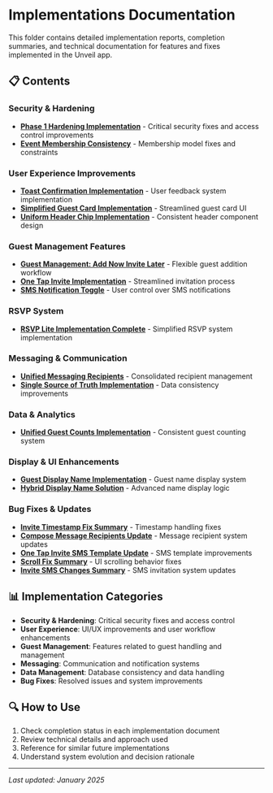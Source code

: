 # Implementations Documentation

This folder contains detailed implementation reports, completion summaries, and technical documentation for features and fixes implemented in the Unveil app.

## 📋 Contents

### Security & Hardening
- **[Phase 1 Hardening Implementation](PHASE_1_HARDENING_IMPLEMENTATION.md)** - Critical security fixes and access control improvements
- **[Event Membership Consistency](EVENT_MEMBERSHIP_CONSISTENCY_IMPLEMENTATION.md)** - Membership model fixes and constraints

### User Experience Improvements
- **[Toast Confirmation Implementation](TOAST_CONFIRMATION_IMPLEMENTATION.md)** - User feedback system implementation
- **[Simplified Guest Card Implementation](SIMPLIFIED_GUEST_CARD_IMPLEMENTATION.md)** - Streamlined guest card UI
- **[Uniform Header Chip Implementation](UNIFORM_HEADER_CHIP_IMPLEMENTATION.md)** - Consistent header component design

### Guest Management Features
- **[Guest Management: Add Now Invite Later](GUEST_MANAGEMENT_ADD_NOW_INVITE_LATER_IMPLEMENTATION.md)** - Flexible guest addition workflow
- **[One Tap Invite Implementation](ONE_TAP_INVITE_IMPLEMENTATION.md)** - Streamlined invitation process
- **[SMS Notification Toggle](SMS_NOTIFICATION_TOGGLE_IMPLEMENTATION.md)** - User control over SMS notifications

### RSVP System
- **[RSVP Lite Implementation Complete](RSVP_LITE_IMPLEMENTATION_COMPLETE.md)** - Simplified RSVP system implementation

### Messaging & Communication
- **[Unified Messaging Recipients](UNIFIED_MESSAGING_RECIPIENTS_IMPLEMENTATION.md)** - Consolidated recipient management
- **[Single Source of Truth Implementation](SINGLE_SOURCE_OF_TRUTH_IMPLEMENTATION_SUMMARY.md)** - Data consistency improvements

### Data & Analytics
- **[Unified Guest Counts Implementation](UNIFIED_GUEST_COUNTS_IMPLEMENTATION.md)** - Consistent guest counting system

### Display & UI Enhancements
- **[Guest Display Name Implementation](guest-display-name-implementation.md)** - Guest name display system
- **[Hybrid Display Name Solution](hybrid-display-name-solution.md)** - Advanced name display logic

### Bug Fixes & Updates
- **[Invite Timestamp Fix Summary](INVITE_TIMESTAMP_FIX_SUMMARY.md)** - Timestamp handling fixes
- **[Compose Message Recipients Update](COMPOSE_MESSAGE_RECIPIENTS_UPDATE_SUMMARY.md)** - Message recipient system updates
- **[One Tap Invite SMS Template Update](ONE_TAP_INVITE_SMS_TEMPLATE_UPDATE.md)** - SMS template improvements
- **[Scroll Fix Summary](SCROLL_FIX_SUMMARY.md)** - UI scrolling behavior fixes
- **[Invite SMS Changes Summary](INVITE_SMS_CHANGES_SUMMARY.md)** - SMS invitation system updates

## 📊 Implementation Categories

- **Security & Hardening**: Critical security fixes and access control
- **User Experience**: UI/UX improvements and user workflow enhancements
- **Guest Management**: Features related to guest handling and management
- **Messaging**: Communication and notification systems
- **Data Management**: Database consistency and data handling
- **Bug Fixes**: Resolved issues and system improvements

## 🔍 How to Use

1. Check completion status in each implementation document
2. Review technical details and approach used
3. Reference for similar future implementations
4. Understand system evolution and decision rationale

---
*Last updated: January 2025*
